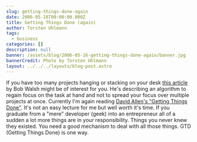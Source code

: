 ```yaml
---
slug: getting-things-done-again
date: 2006-05-16T00:00:00.000Z
title: Getting Things Done (again)
author: Torsten Uhlmann
tags:
  - business
categories: []
description: null
banner: /assets/blog/2006-05-16-getting-things-done-again/banner.jpg
bannerCredit: Photo by Torsten Uhlmann
layout: ../../../layouts/blog-post.astro
---
```


If you have too many projects hanging or stacking on your desk [this article](http://safarisoftware.typepad.com/mlp_developer_news/gtd/index.html) by Bob Walsh might be of interest for you. He's describing an algorithm to regain focus on the task at hand and not to spread your focus over multiple projects at once. Currently I'm again reading [David Allen's "Getting Things Done"](http://www.amazon.de/exec/obidos/ASIN/0142000280/qid=1147787030/sr=8-1/ref=sr_8_xs_ap_i1_xgl/302-7597712-0273655). It's not an easy lecture for me but well worth it's time. If you graduate from a "mere" developer (geek) into an entrepreneur all of a sudden a lot more things are in your responsibility. Things you never knew they existed. You need a good mechanism to deal with all those things. GTD (Getting Things Done) is one way.
